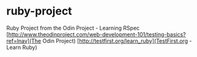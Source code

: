 # ruby-project
Ruby Project from the Odin Project - Learning RSpec
[http://www.theodinproject.com/web-development-101/testing-basics?ref=lnav](The Odin Project)
[http://testfirst.org/learn_ruby](TestFirst.org - Learn Ruby)
